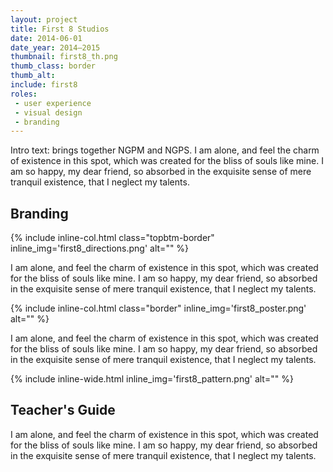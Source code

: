 ```yaml
---
layout: project
title: First 8 Studios
date: 2014-06-01
date_year: 2014–2015
thumbnail: first8_th.png
thumb_class: border
thumb_alt: 
include: first8
roles:
 - user experience
 - visual design
 - branding
---
```


Intro text: brings together NGPM and NGPS. I am alone, and feel the charm of existence in this spot, which was created for the bliss of souls like mine. I am so happy, my dear friend, so absorbed in the exquisite sense of mere tranquil existence, that I neglect my talents.

## Branding

{% include inline-col.html class="topbtm-border" inline_img='first8_directions.png' alt="" %}

I am alone, and feel the charm of existence in this spot, which was created for the bliss of souls like mine. I am so happy, my dear friend, so absorbed in the exquisite sense of mere tranquil existence, that I neglect my talents.

{% include inline-col.html class="border" inline_img='first8_poster.png' alt="" %}

I am alone, and feel the charm of existence in this spot, which was created for the bliss of souls like mine. I am so happy, my dear friend, so absorbed in the exquisite sense of mere tranquil existence, that I neglect my talents.

{% include inline-wide.html inline_img='first8_pattern.png' alt="" %}

## Teacher's Guide

I am alone, and feel the charm of existence in this spot, which was created for the bliss of souls like mine. I am so happy, my dear friend, so absorbed in the exquisite sense of mere tranquil existence, that I neglect my talents.
